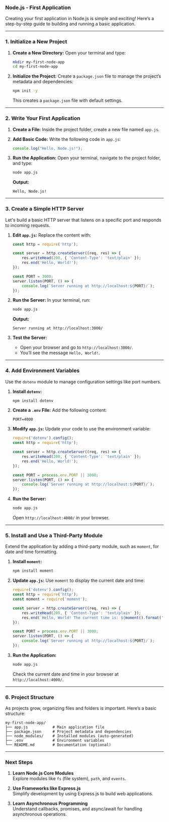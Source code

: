 ### **Node.js - First Application**

Creating your first application in Node.js is simple and exciting! Here’s a step-by-step guide to building and running a basic application.

---

### **1. Initialize a New Project**

1. **Create a New Directory:**
   Open your terminal and type:
   ```bash
   mkdir my-first-node-app
   cd my-first-node-app
   ```

2. **Initialize the Project:**
   Create a `package.json` file to manage the project’s metadata and dependencies:
   ```bash
   npm init -y
   ```
   This creates a `package.json` file with default settings.

---

### **2. Write Your First Application**

1. **Create a File:**
   Inside the project folder, create a new file named `app.js`.

2. **Add Basic Code:**
   Write the following code in `app.js`:
   ```javascript
   console.log("Hello, Node.js!");
   ```
3. **Run the Application:**
   Open your terminal, navigate to the project folder, and type:
   ```bash
   node app.js
   ```
   **Output:**  
   ```
   Hello, Node.js!
   ```

---

### **3. Create a Simple HTTP Server**

Let's build a basic HTTP server that listens on a specific port and responds to incoming requests.

1. **Edit `app.js`:**
   Replace the content with:
   ```javascript
   const http = require('http');

   const server = http.createServer((req, res) => {
       res.writeHead(200, { 'Content-Type': 'text/plain' });
       res.end('Hello, World!');
   });

   const PORT = 3000;
   server.listen(PORT, () => {
       console.log(`Server running at http://localhost:${PORT}/`);
   });
   ```

2. **Run the Server:**
   In your terminal, run:
   ```bash
   node app.js
   ```
   **Output:**  
   ```
   Server running at http://localhost:3000/
   ```

3. **Test the Server:**
   - Open your browser and go to `http://localhost:3000/`.
   - You’ll see the message `Hello, World!`.

---

### **4. Add Environment Variables**

Use the `dotenv` module to manage configuration settings like port numbers.

1. **Install `dotenv`:**
   ```bash
   npm install dotenv
   ```

2. **Create a `.env` File:**
   Add the following content:
   ```
   PORT=4000
   ```

3. **Modify `app.js`:**
   Update your code to use the environment variable:
   ```javascript
   require('dotenv').config();
   const http = require('http');

   const server = http.createServer((req, res) => {
       res.writeHead(200, { 'Content-Type': 'text/plain' });
       res.end('Hello, World!');
   });

   const PORT = process.env.PORT || 3000;
   server.listen(PORT, () => {
       console.log(`Server running at http://localhost:${PORT}/`);
   });
   ```

4. **Run the Server:**
   ```bash
   node app.js
   ```
   Open `http://localhost:4000/` in your browser.

---

### **5. Install and Use a Third-Party Module**

Extend the application by adding a third-party module, such as `moment`, for date and time formatting.

1. **Install `moment`:**
   ```bash
   npm install moment
   ```

2. **Update `app.js`:**
   Use `moment` to display the current date and time:
   ```javascript
   require('dotenv').config();
   const http = require('http');
   const moment = require('moment');

   const server = http.createServer((req, res) => {
       res.writeHead(200, { 'Content-Type': 'text/plain' });
       res.end(`Hello, World! The current time is: ${moment().format('YYYY-MM-DD HH:mm:ss')}`);
   });

   const PORT = process.env.PORT || 3000;
   server.listen(PORT, () => {
       console.log(`Server running at http://localhost:${PORT}/`);
   });
   ```

3. **Run the Application:**
   ```bash
   node app.js
   ```
   Check the current date and time in your browser at `http://localhost:4000/`.

---

### **6. Project Structure**

As projects grow, organizing files and folders is important. Here’s a basic structure:

```
my-first-node-app/
├── app.js           # Main application file
├── package.json     # Project metadata and dependencies
├── node_modules/    # Installed modules (auto-generated)
├── .env             # Environment variables
└── README.md        # Documentation (optional)
```

---

### **Next Steps**

1. **Learn Node.js Core Modules**  
   Explore modules like `fs` (file system), `path`, and `events`.

2. **Use Frameworks like Express.js**  
   Simplify development by using Express.js to build web applications.

3. **Learn Asynchronous Programming**  
   Understand callbacks, promises, and async/await for handling asynchronous operations.

